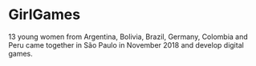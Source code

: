 # GirlGames

13 young women from Argentina, Bolivia, Brazil, Germany, Colombia and Peru came together in São Paulo in November 2018 and develop digital games.